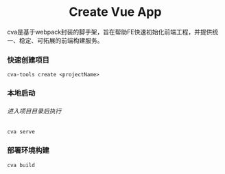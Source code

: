 <div align="center">
  <h1>Create Vue App</h1>
</div>

cva是基于webpack封装的脚手架，旨在帮助FE快速初始化前端工程，并提供统一、稳定、可拓展的前端构建服务。

### 快速创建项目
`cva-tools create <projectName>` 

### 本地启动
###### 进入项目目录后执行

`cva serve` 

### 部署环境构建

`cva build`
